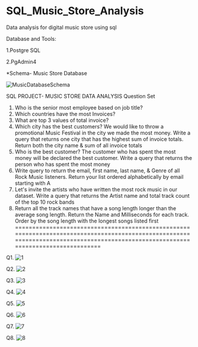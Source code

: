 # SQL_Music_Store_Analysis
Data analysis for digital music store using sql

Database and Tools:

1.Postgre SQL

2.PgAdmin4

*Schema- Music Store Database

![MusicDatabaseSchema](https://github.com/GithubAniketDey/SQL_Music_Store_Analysis/assets/172539133/1d6e5aab-8447-44cf-80c5-e085bcac3572)

SQL PROJECT- MUSIC STORE DATA ANALYSIS
Question Set
1. Who is the senior most employee based on job title?
2. Which countries have the most Invoices?
3. What are top 3 values of total invoice?
4. Which city has the best customers? We would like to throw a promotional Music Festival in the city we made the most money. Write a query that returns one city that has the highest sum of invoice totals. Return both the city name & sum of all invoice totals
5. Who is the best customer? The customer who has spent the most money will be declared the best customer. Write a query that returns the person who has spent the most money
6. Write query to return the email, first name, last name, & Genre of all Rock Music listeners. Return your list ordered alphabetically by email starting with A
7. Let's invite the artists who have written the most rock music in our dataset. Write a query that returns the Artist name and total track count of the top 10 rock bands
8. Return all the track names that have a song length longer than the average song length. Return the Name and Milliseconds for each track. Order by the song length with the longest songs listed first
==================================================================================================================================================================================

Q1.
![1](https://github.com/GithubAniketDey/SQL_Music_Store_Analysis/assets/172539133/2910188f-0493-445e-a562-ed153a00ee08)

Q2.
![2](https://github.com/GithubAniketDey/SQL_Music_Store_Analysis/assets/172539133/d36239ef-ba76-449d-864d-77074c469133)

Q3.
![3](https://github.com/GithubAniketDey/SQL_Music_Store_Analysis/assets/172539133/2355ad76-fd90-4173-a11a-b27b376f3d1a)

Q4.
![4](https://github.com/GithubAniketDey/SQL_Music_Store_Analysis/assets/172539133/84643175-3438-4512-8aa6-8ddd56e662c7)

Q5.
![5](https://github.com/GithubAniketDey/SQL_Music_Store_Analysis/assets/172539133/f9aa9624-2ed2-42c0-9b21-df27cb65b68d)

Q6.
![6](https://github.com/GithubAniketDey/SQL_Music_Store_Analysis/assets/172539133/dc751ffa-9d53-4153-b7a5-9daa67347960)

Q7.
![7](https://github.com/GithubAniketDey/SQL_Music_Store_Analysis/assets/172539133/5c81ea8d-f01f-41d3-812a-0b43b28ab2a4)

Q8.
![8](https://github.com/GithubAniketDey/SQL_Music_Store_Analysis/assets/172539133/e6a85371-5d1d-4e46-b9b9-79b5b001aebb)

